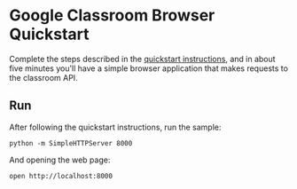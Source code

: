 # Google Classroom Browser Quickstart

Complete the steps described in the [quickstart instructions](
https://developers.google.com/classroom/quickstart/js), and in about
five minutes you'll have a simple browser application that makes requests to the
classroom API.

## Run

After following the quickstart instructions, run the sample:

```
python -m SimpleHTTPServer 8000
```

And opening the web page:

```
open http://localhost:8000
```
